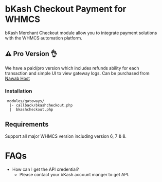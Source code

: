 # bKash Checkout Payment for WHMCS

bKash Merchant Checkout module allow you to integrate payment solutions with the WHMCS automation platform.

## ⚠️ Pro Version 👌
We have a paid/pro version which includes refunds ability for each transaction and simple UI to view gateway logs. Can be purchased from [Nawab Host](https://my.nawabhost.com/cart.php?a=add&pid=164)

### Installation

```
 modules/gateways/
  |- callback/bkashcheckout.php
  |  bkashcheckout.php
```

## Requirements

Support all major WHMCS version including version 6, 7 & 8.


# FAQs

- How can I get the API credential?
    - Please contact your bKash account manger to get API.
